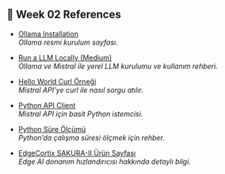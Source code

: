 ## 🔗 Week 02 References

- [Ollama Installation](https://ollama.com/)  
  *Ollama resmi kurulum sayfası.*

- [Run a LLM Locally (Medium)](https://medium.com/@cactusmccoy/run-a-llm-locally-from-cli-gui-or-web-app-48224ebcd511)  
  *Ollama ve Mistral ile yerel LLM kurulumu ve kullanım rehberi.*

- [Hello World Curl Örneği](https://github.com/llm-edge/hal-9100/blob/main/examples/hello-world-mistral-curl/README.md)  
  *Mistral API’ye curl ile nasıl sorgu atılır.*

- [Python API Client](https://github.com/rogerkibbe/simple-mistral-api-client)  
  *Mistral API için basit Python istemcisi.*

- [Python Süre Ölçümü](https://www.geeksforgeeks.org/python/python-measure-time-taken-by-program-to-execute/)  
  *Python’da çalışma süresi ölçmek için rehber.*

- [EdgeCortix SAKURA-II Ürün Sayfası](https://www.edgecortix.com/en/products/sakura)  
  *Edge AI donanım hızlandırıcısı hakkında detaylı bilgi.*
